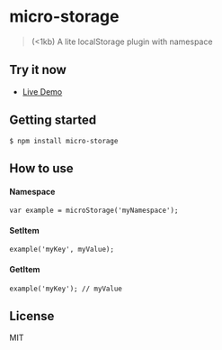 # micro-storage
> (<1kb) A lite localStorage plugin with namespace

## Try it now

* [Live Demo](https://lixinliang.github.io/live-demo/micro-storage/)

## Getting started
```
$ npm install micro-storage
```

## How to use

#### Namespace
```
var example = microStorage('myNamespace');
```

#### SetItem
```
example('myKey', myValue);
```

#### GetItem
```
example('myKey'); // myValue
```

## License

MIT
